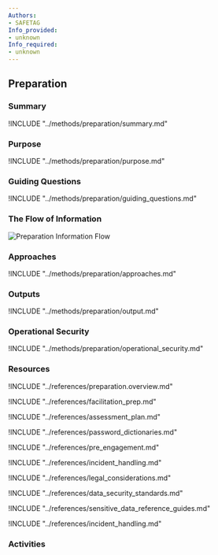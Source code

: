 ```yaml
---
Authors:
- SAFETAG
Info_provided:
- unknown
Info_required:
- unknown
---
```


## Preparation

### Summary
!INCLUDE "../methods/preparation/summary.md"

### Purpose
!INCLUDE "../methods/preparation/purpose.md"

### Guiding Questions
!INCLUDE "../methods/preparation/guiding_questions.md"

### The Flow of Information
![Preparation Information Flow](images/info_flows/preparation.svg)

### Approaches
!INCLUDE "../methods/preparation/approaches.md"

### Outputs
!INCLUDE "../methods/preparation/output.md"

### Operational Security
!INCLUDE "../methods/preparation/operational_security.md"

### Resources
<div class="greybox">
!INCLUDE "../references/preparation.overview.md"

!INCLUDE "../references/facilitation_prep.md"

!INCLUDE "../references/assessment_plan.md"

!INCLUDE "../references/password_dictionaries.md"

!INCLUDE "../references/pre_engagement.md"

!INCLUDE "../references/incident_handling.md"

!INCLUDE "../references/legal_considerations.md"

!INCLUDE "../references/data_security_standards.md"

!INCLUDE "../references/sensitive_data_reference_guides.md"

!INCLUDE "../references/incident_handling.md"

</div>

### Activities
